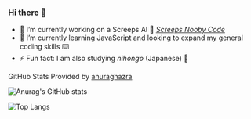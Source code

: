 ### Hi there 👋

<!--
**rfsjim/rfsjim** is a ✨ _special_ ✨ repository because its `README.md` (this file) appears on your GitHub profile. 

Here are some ideas to get you started: -->

- 🔭 I’m currently working on a Screeps AI :space_invader: [_Screeps Nooby Code_](https://github.com/rfsjim/Screeps-Nooby-Code)
- 🌱 I’m currently learning JavaScript and looking to expand my general coding skills :keyboard:
- ⚡ Fun fact: I am also studying _nihongo_ (Japanese) :japan:

GitHub Stats Provided by [anuraghazra](https://github.com/anuraghazra/github-readme-stats)

![Anurag's GitHub stats](https://github-readme-stats.vercel.app/api?username=rfsjim&show_icons=true&theme=default)

![Top Langs](https://github-readme-stats.vercel.app/api/top-langs/?username=rfsjim)

